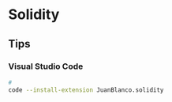 # Solidity

## Tips

### Visual Studio Code

```sh
#
code --install-extension JuanBlanco.solidity
```

